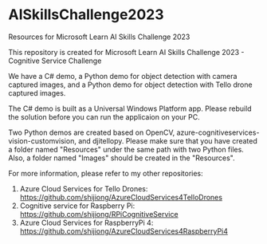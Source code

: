 # AISkillsChallenge2023
Resources for Microsoft Learn AI Skills Challenge 2023

This repository is created for Microsoft Learn AI Skills Challenge 2023 - Cognitive Service Challenge

We have a C# demo, a Python demo for object detection with camera captured images, and a Python demo for object detection with Tello drone captured images.

The C# demo is built as a Universal Windows Platform app. Please rebuild the solution before you can run the applicaion on your PC.

Two Python demos are created based on OpenCV, azure-cognitiveservices-vision-customvision, and djitellopy. Please make sure that you have created a folder named "Resources" under the same path with two Python files. Also, a folder named "Images" should be created in the "Resources".

For more information, please refer to my other repositories:

1. Azure Cloud Services for Tello Drones: https://github.com/shijiong/AzureCloudServices4TelloDrones
2. Cognitive service for Raspberry Pi: https://github.com/shijiong/RPiCognitiveService
3. Azure Cloud Services for RaspberryPi 4: https://github.com/shijiong/AzureCloudServices4RaspberryPi4
